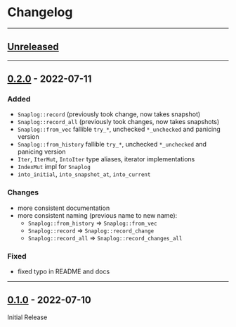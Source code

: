 # Changelog

---
## [Unreleased]


---
## [0.2.0] - 2022-07-11
### Added
- `Snaplog::record` (previously took change, now takes snapshot)
- `Snaplog::record_all` (previously took changes, now takes snapshots)
- `Snaplog::from_vec` fallible `try_*`, unchecked `*_unchecked` and panicing version
- `Snaplog::from_history` fallible `try_*`, unchecked `*_unchecked` and panicing version
- `Iter`, `IterMut`, `IntoIter` type aliases, iterator implementations
- `IndexMut` impl for `Snaplog`
- `into_initial`, `into_snapshot_at`, `into_current`

### Changes
- more consistent documentation
- more consistent naming (previous name to new name):
  - `Snaplog::from_history` => `Snaplog::from_vec`
  - `Snaplog::record` => `Snaplog::record_change`
  - `Snaplog::record_all` => `Snaplog::record_changes_all`

### Fixed
- fixed typo in README and docs


---
## [0.1.0] - 2022-07-10
Initial Release


[Unreleased]: https://github.com/epbuennig/snaplog/compare/v0.2.0...master
[0.2.0]: https://github.com/epbuennig/snaplog/compare/v0.1.0...v0.2.0
[0.1.0]: https://github.com/epbuennig/snaplog/compare/master...v0.1.0
